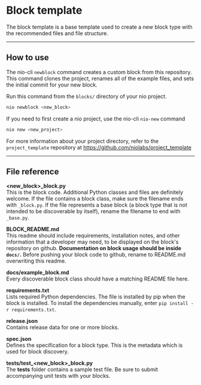 # Block template

The block template is a base template used to create a new block type with the recommended files and file structure.

---

## How to use

The nio-cli `newblock` command creates a custom block from this repository. This command clones the project, renames all of the example files, and sets the initial commit for your new block.

Run this command from the `blocks/` directory of your nio project.

```bash
nio newblock <new_block>
```

If you need to first create a nio project, use the nio-cli `nio-new` command

```bash
nio new <new_project>
```

For more information about your project directory, refer to the `project_template` repository at <https://github.com/niolabs/project_template> 


---

## File reference

**<new_block>_block.py**<br>This is the block code. Additional Python classes and files are definitely welcome. If the file contains a block class, make sure the filename ends with `_block.py`. If the file represents a base block (a block type that is not intended to be discoverable by itself), rename the filename to end with `_base.py`.

**BLOCK_README.md**<br>This readme should include requirements, installation notes, and other information that a developer may need, to be displayed on the block's repository on github. **Documentation on block usage should be inside `docs/`.** Before pushing your block code to github, rename to README.md overwriting this readme.

**docs/example_block.md**<br>Every discoverable block class should have a matching README file here.

**requirements.txt**<br>Lists required Python dependencies. The file is installed by pip when the block is installed. To install the dependencies manually, enter `pip install -r requirements.txt`.

**release.json**<br>Contains release data for one or more blocks.

**spec.json**<br>Defines the specification for a block type. This is the metadata which is used for block discovery.

**tests/test_<new_block>_block.py**<br>The **tests** folder contains a sample test file. Be sure to submit accompanying unit tests with your blocks.
